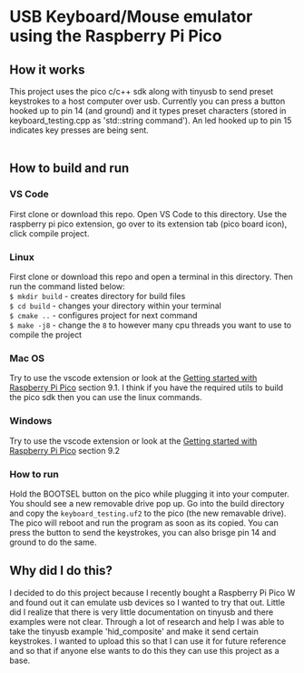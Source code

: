 # USB Keyboard/Mouse emulator using the Raspberry Pi Pico
## How it works
This project uses the pico c/c++ sdk along with tinyusb to send preset keystrokes to a host computer over usb. Currently you can press a button hooked up to pin 14 (and ground) and it types preset characters (stored in keyboard_testing.cpp as 'std::string command'). An led hooked up to pin 15 indicates key presses are being sent.
<br><br>
## How to build and run
### VS Code
First clone or download this repo. Open VS Code to this directory. Use the raspberry pi pico extension, go over to its extension tab (pico board icon), click compile project.
### Linux
First clone or download this repo and open a terminal in this directory. Then run the command listed below:<br>
`$ mkdir build`   - creates directory for build files<br>
`$ cd build`      - changes your directory within your terminal<br>
`$ cmake ..`      - configures project for next command<br>
`$ make -j8`      - change the `8` to however many cpu threads you want to use to compile the project
### Mac OS
Try to use the vscode extension or look at the [Getting started with Raspberry Pi Pico](https://datasheets.raspberrypi.com/pico/getting-started-with-pico.pdf) section 9.1. I think if you have the required utils to build the pico sdk then you can use the linux commands.
### Windows
Try to use the vscode extension or look at the [Getting started with Raspberry Pi Pico](https://datasheets.raspberrypi.com/pico/getting-started-with-pico.pdf) section 9.2
### How to run
Hold the BOOTSEL button on the pico while plugging it into your computer. You should see a new removable drive pop up. Go into the build directory and copy the `keyboard_testing.uf2` to the pico (the new remavable drive). The pico will reboot and run the program as soon as its copied. You can press the button to send the keystrokes, you can also brisge pin 14 and ground to do the same.
## Why did I do this?
I decided to do this project because I recently bought a Raspberry Pi Pico W and found out it can emulate usb devices so I wanted to try that out. Little did I realize that there is very little documentation on tinyusb and there examples were not clear. Through a lot of research and help I was able to take the tinyusb example 'hid_composite' and make it send certain keystrokes. I wanted to upload this so that I can use it for future reference and so that if anyone else wants to do this they can use this project as a base.